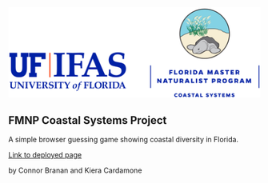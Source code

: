 ![UF|IFAS Florida Master Naturalist Program: Coastal Systems](images/FMNP_Coastal_Systems_Color_IFAS_Horz_Web.png)

## FMNP Coastal Systems Project
A simple browser guessing game showing coastal diversity in Florida.

[Link to deployed page](https://morphan1.github.io/FLCoastal)

by Connor Branan and Kiera Cardamone
